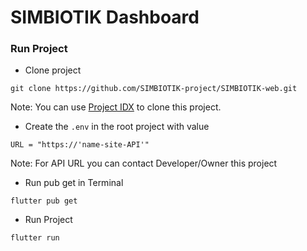 # SIMBIOTIK Dashboard

### Run Project
- Clone project 
```
git clone https://github.com/SIMBIOTIK-project/SIMBIOTIK-web.git
```

Note: You can use [Project IDX](https://idx.dev) to clone this project.

- Create the ```.env``` in the root project with value
```
URL = "https://'name-site-API'"
``` 

Note: For API URL you can contact Developer/Owner this project

- Run pub get in Terminal
```
flutter pub get
```

- Run Project
```
flutter run
```
